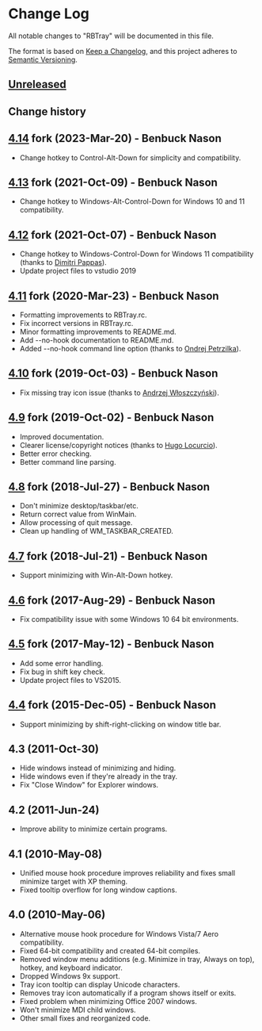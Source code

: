 # Change Log

All notable changes to "RBTray" will be documented in this file.

The format is based on [Keep a Changelog](https://keepachangelog.com/en/1.0.0/),
and this project adheres to [Semantic Versioning](https://semver.org/spec/v2.0.0.html).

## [Unreleased]

## Change history

## [4.14] fork (2023-Mar-20) - Benbuck Nason

- Change hotkey to Control-Alt-Down for simplicity and compatibility.

## [4.13] fork (2021-Oct-09) - Benbuck Nason

- Change hotkey to Windows-Alt-Control-Down for Windows 10 and 11 compatibility.

## [4.12] fork (2021-Oct-07) - Benbuck Nason

- Change hotkey to Windows-Control-Down for Windows 11 compatibility (thanks to [Dimitri Pappas](https://github.com/fragtion)).
- Update project files to vstudio 2019

## [4.11] fork (2020-Mar-23) - Benbuck Nason

- Formatting improvements to RBTray.rc.
- Fix incorrect versions in RBTray.rc.
- Minor formatting improvements to README.md.
- Add --no-hook documentation to README.md.
- Added --no-hook command line option (thanks to [Ondrej Petrzilka](https://github.com/OndrejPetrzilka)).

## [4.10] fork (2019-Oct-03) - Benbuck Nason

- Fix missing tray icon issue (thanks to [Andrzej Włoszczyński](https://github.com/Andrzej-W)).

## [4.9] fork (2019-Oct-02) - Benbuck Nason

- Improved documentation.
- Clearer license/copyright notices (thanks to [Hugo Locurcio](https://github.com/Calinou)).
- Better error checking.
- Better command line parsing.

## [4.8] fork (2018-Jul-27) - Benbuck Nason

- Don't minimize desktop/taskbar/etc.
- Return correct value from WinMain.
- Allow processing of quit message.
- Clean up handling of WM_TASKBAR_CREATED.

## [4.7] fork (2018-Jul-21) - Benbuck Nason

- Support minimizing with Win-Alt-Down hotkey.

## [4.6] fork (2017-Aug-29) - Benbuck Nason

- Fix compatibility issue with some Windows 10 64 bit environments.

## [4.5] fork (2017-May-12) - Benbuck Nason

- Add some error handling.
- Fix bug in shift key check.
- Update project files to VS2015.

## [4.4] fork (2015-Dec-05) - Benbuck Nason

- Support minimizing by shift-right-clicking on window title bar.

## 4.3 (2011-Oct-30)

- Hide windows instead of minimizing and hiding.
- Hide windows even if they're already in the tray.
- Fix "Close Window" for Explorer windows.

## 4.2 (2011-Jun-24)

- Improve ability to minimize certain programs.

## 4.1 (2010-May-08)

- Unified mouse hook procedure improves reliability and fixes small minimize target with XP theming.
- Fixed tooltip overflow for long window captions.

## 4.0 (2010-May-06)

- Alternative mouse hook procedure for Windows Vista/7 Aero compatibility.
- Fixed 64-bit compatibility and created 64-bit compiles.
- Removed window menu additions (e.g. Minimize in tray, Always on top), hotkey, and keyboard indicator.
- Dropped Windows 9x support.
- Tray icon tooltip can display Unicode characters.
- Removes tray icon automatically if a program shows itself or exits.
- Fixed problem when minimizing Office 2007 windows.
- Won't minimize MDI child windows.
- Other small fixes and reorganized code.

[unreleased]: https://github.com/benbuck/rbtray/compare/v4.14...HEAD
[4.14]: https://github.com/benbuck/rbtray/compare/v4.13...v4.14
[4.13]: https://github.com/benbuck/rbtray/compare/v4.12...v4.13
[4.12]: https://github.com/benbuck/rbtray/compare/v4.11...v4.12
[4.11]: https://github.com/benbuck/rbtray/compare/v4.10...v4.11
[4.10]: https://github.com/benbuck/rbtray/compare/v4.9...v4.10
[4.9]: https://github.com/benbuck/rbtray/compare/v4.8...v4.9
[4.8]: https://github.com/benbuck/rbtray/compare/v4.7...v4.8
[4.7]: https://github.com/benbuck/rbtray/compare/v4.6...v4.7
[4.6]: https://github.com/benbuck/rbtray/compare/v4.5...v4.6
[4.5]: https://github.com/benbuck/rbtray/compare/v4.4...v4.5
[4.4]: https://github.com/benbuck/rbtray/releases/tag/v4.4

